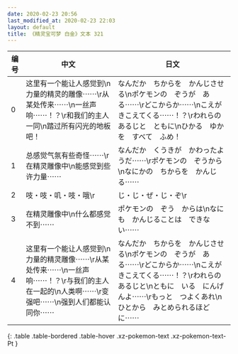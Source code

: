 ```yaml
---
date: 2020-02-23 20:56
last_modified_at: 2020-02-23 22:03
layout: default
title: 《精灵宝可梦 白金》文本 321
---
```

| 编号 | 中文 | 日文 |
| ---- | ---- | ---- |
| 0 | 这里有一个能让人感觉到\n力量的精灵的雕像⋯⋯\r从某处传来⋯⋯\n一丝声响⋯⋯！？\r和我们的主人一同\n踏过所有闪光的地板吧！ | なんだか　ちからを　かんじさせる\nポケモンの　ぞうが　ある⋯⋯\rどこからか⋯⋯\nこえが　きこえてくる⋯⋯！？\rわれらの　あるじと　ともに\nひかる　ゆかを　すべて　ふめ！ |
| 1 | 总感觉气氛有些奇怪⋯⋯\r在精灵雕像中\n能感觉到些许力量⋯⋯ | なんだか　くうきが　かわったようだ⋯⋯\rポケモンの　ぞうから\nなにかの　ちからを　かんじる⋯⋯ |
| 2 | 吱・吱・叽・吱・哦\r | じ・じ・ぜ・じ・ぞ\r |
| 3 | 在精灵雕像中\n什么都感觉不到⋯⋯ | ポケモンの　ぞう　からは\nなにも　かんじることは　できない⋯⋯ |
| 4 | 这里有一个能让人感觉到\n力量的精灵雕像⋯⋯\r从某处传来⋯⋯\n一丝声响⋯⋯！？\r与我们的主人在一起的\n人类啊⋯⋯\r变强吧⋯⋯\n强到人们都能认同你⋯⋯ | なんだか　ちからを　かんじさせる\nポケモンの　ぞうが　ある⋯⋯\rどこからか⋯⋯\nこえが　きこえてくる⋯⋯！？\rわれらの　あるじと\nともに　いる　にんげんよ⋯⋯\rもっと　つよくあれ\nひとから　みとめられるほどに⋯⋯ |
{: .table .table-bordered .table-hover .xz-pokemon-text .xz-pokemon-text-Pt }
